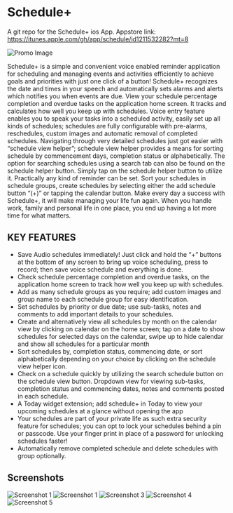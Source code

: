 # Schedule+
A git repo for the Schedule+ ios App. Appstore link:  https://itunes.apple.com/gh/app/schedule/id1211532282?mt=8

![Promo Image](https://github.com/codesworth/Schedule-/blob/master/snapshots/promo.jpeg)

Schedule+ is a simple and convenient voice enabled reminder application for scheduling and managing events and activities efficiently to achieve goals and priorities with just one click of a button!
Schedule+ recognizes the date and times in your speech and automatically sets alarms and alerts which notifies you when events are due.
View your schedule percentage completion and overdue tasks on the application home screen. It tracks and calculates how well you keep up with schedules. Voice entry feature enables you to speak your tasks into a scheduled activity, easily set up all kinds of schedules; schedules are fully configurable with pre-alarms, reschedules, custom images and automatic removal of completed schedules.
Navigating through very detailed schedules just got easier with “schedule view helper”; schedule view helper provides a means for sorting schedule by commencement days, completion status or alphabetically. The option for searching schedules using a search tab can also be found on the schedule helper button. Simply tap on the schedule helper button to utilize it. 
Practically any kind of reminder can be set. Sort your schedules in schedule groups, create schedules by selecting either the add schedule button “(+)” or tapping the calendar button.
Make every day a success with Schedule+, it will make managing your life fun again. When you handle work, family and personal life in one place, you end up having a lot more time for what matters.
 
## KEY FEATURES
- Save Audio schedules immediately! Just click and hold the “+” buttons at the bottom of any screen to bring up voice scheduling, press to record; then save voice schedule and everything is done.
- Check schedule percentage completion and overdue tasks, on the application home screen to track how well you keep up with schedules.
- Add as many schedule groups as you require; add custom images and group name to each schedule group for easy identification.
- Set schedules by priority or due date; use sub-tasks, notes and comments to add important details to your schedules.
- Create and alternatively view all schedules by month on the calendar view by clicking on calendar on the home screen; tap on a date to show schedules for selected days on the calendar, swipe up to hide calendar and show all schedules for a particular month
- Sort schedules by, completion status, commencing date, or sort alphabetically depending on your choice by clicking on the schedule view helper icon.
- Check on a schedule quickly by utilizing the search schedule button on the schedule view button. Dropdown view for viewing sub-tasks, completion status and commencing dates, notes and comments posted in each schedule.
-  A Today widget extension;  add schedule+  in Today to view your upcoming schedules at a glance without opening the app
- Your schedules are part of your private life as such extra security feature for schedules; you can opt to lock your schedules behind a pin or passcode.  Use your finger print in place of a password for unlocking schedules faster!
- Automatically remove completed schedule and delete schedules with group optionally.

## Screenshots
![Screenshot 1](https://github.com/codesworth/Schedule-/blob/master/snapshots/1242x2208bb.png) ![Screenshot 1](https://github.com/codesworth/Schedule-/blob/master/snapshots/1242x2208bb.png) 
![Screenshot 3](https://github.com/codesworth/Schedule-/blob/master/snapshots/1242x2208bb%20(2).png)
![Screenshot 4](https://github.com/codesworth/Schedule-/blob/master/snapshots/1242x2208bb%20(3).png)
![Screenshot 5](https://github.com/codesworth/Schedule-/blob/master/snapshots/1242x2208bb%20(4).png)
